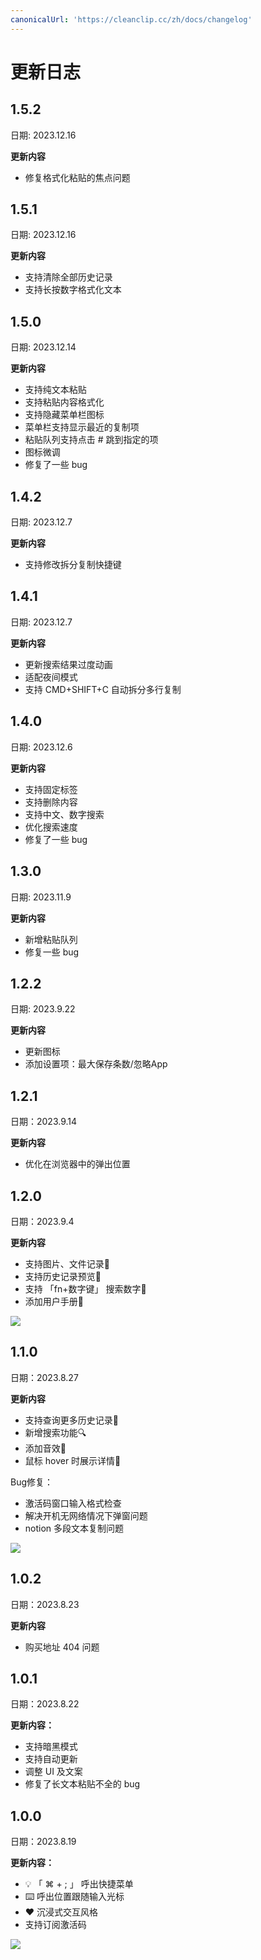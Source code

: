 ```yaml
---
canonicalUrl: 'https://cleanclip.cc/zh/docs/changelog'
---
```


# 更新日志

## 1.5.2
日期: 2023.12.16

**更新内容**
- 修复格式化粘贴的焦点问题

## 1.5.1
日期: 2023.12.16

**更新内容**
- 支持清除全部历史记录
- 支持长按数字格式化文本

## 1.5.0
日期: 2023.12.14

**更新内容**
- 支持纯文本粘贴
- 支持粘贴内容格式化
- 支持隐藏菜单栏图标
- 菜单栏支持显示最近的复制项
- 粘贴队列支持点击 # 跳到指定的项
- 图标微调
- 修复了一些 bug

## 1.4.2
日期: 2023.12.7

**更新内容**
- 支持修改拆分复制快捷键

## 1.4.1
日期: 2023.12.7

**更新内容**
- 更新搜索结果过度动画
- 适配夜间模式
- 支持 CMD+SHIFT+C 自动拆分多行复制

## 1.4.0
日期: 2023.12.6

**更新内容**
- 支持固定标签
- 支持删除内容
- 支持中文、数字搜索
- 优化搜索速度
- 修复了一些 bug

## 1.3.0
日期: 2023.11.9

**更新内容**
- 新增粘贴队列
- 修复一些 bug

## 1.2.2
日期: 2023.9.22

**更新内容**
- 更新图标
- 添加设置项：最大保存条数/忽略App

## 1.2.1
日期：2023.9.14

**更新内容**
- 优化在浏览器中的弹出位置

## 1.2.0
日期：2023.9.4

**更新内容**
- 支持图片、文件记录📖
- 支持历史记录预览👀
- 支持 「fn+数字键」 搜索数字🔢
- 添加用户手册📗

![](/images/roadmap/phase3.webp)

## 1.1.0
日期：2023.8.27

**更新内容**
- 支持查询更多历史记录📖
- 新增搜索功能🔍
- 添加音效🎵
- 鼠标 hover 时展示详情📗

Bug修复：
- 激活码窗口输入格式检查
- 解决开机无网络情况下弹窗问题
- notion 多段文本复制问题

![](/images/roadmap/snap2.png)

## 1.0.2
日期：2023.8.23

**更新内容**
- 购买地址 404 问题

## 1.0.1
日期：2023.8.22

**更新内容：**
- 支持暗黑模式
- 支持自动更新
- 调整 UI 及文案
- 修复了长文本粘贴不全的 bug

## 1.0.0
日期：2023.8.19

**更新内容：**
- 💡 「 ⌘ + ; 」 呼出快捷菜单
- ⌨️ 呼出位置跟随输入光标
- ❤️ 沉浸式交互风格
- 支持订阅激活码

![](/images/roadmap/snap1.png)